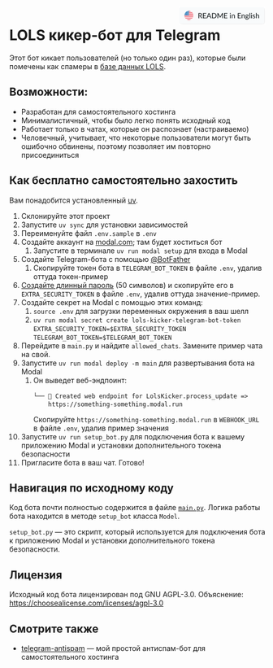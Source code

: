 <a href="./README.md">
   <img align="right" alt="README in English" src="./.github/readme-assets/readme-in-english.svg" height="36" /></a>

# LOLS кикер-бот для Telegram

Этот бот кикает пользователей (но только один раз), которые были помечены как спамеры в [базе данных LOLS](https://lols.bot/).

## Возможности:

- Разработан для самостоятельного хостинга
- Минималистичный, чтобы было легко понять исходный код
- Работает только в чатах, которые он распознает (настраиваемо)
- Человечный, учитывает, что некоторые пользователи могут быть ошибочно обвинены, поэтому позволяет им повторно присоединиться

## Как бесплатно самостоятельно захостить

Вам понадобится установленный [uv](https://github.com/astral-sh/uv).

1. Склонируйте этот проект
2. Запустите `uv sync` для установки зависимостей
3. Переименуйте файл `.env.sample` в `.env`
4. Создайте аккаунт на [modal.com](https://modal.com); там будет хоститься бот
   1. Запустите в терминале `uv run modal setup` для входа в Modal
6. Создайте Telegram-бота с помощью [@BotFather](https://t.me/BotFather)
   1. Скопируйте токен бота в `TELEGRAM_BOT_TOKEN` в файле `.env`, удалив оттуда токен-пример
7. [Создайте длинный пароль](https://bitwarden.com/password-generator/#password-generator) (50 символов) и скопируйте его в `EXTRA_SECURITY_TOKEN` в файле `.env`, удалив оттуда значение-пример.
8. Создайте секрет на Modal с помощью этих команд:
   1. `source .env` для загрузки переменных окружения в ваш шелл
   2. `uv run modal secret create lols-kicker-telegram-bot-token EXTRA_SECURITY_TOKEN=$EXTRA_SECURITY_TOKEN TELEGRAM_BOT_TOKEN=$TELEGRAM_BOT_TOKEN`
10. Перейдите в `main.py` и найдите `allowed_chats`. Замените пример чата на свой.
11. Запустите `uv run modal deploy -m main` для развертывания бота на Modal
    1. Он выведет веб-эндпоинт:
       ```
       └── 🔨 Created web endpoint for LolsKicker.process_update => 
           https://something-something.modal.run
       ```
       Скопируйте `https://something-something.modal.run` в `WEBHOOK_URL` в файле `.env`, удалив пример значения
12. Запустите `uv run setup_bot.py` для подключения бота к вашему приложению Modal и установки дополнительного токена безопасности
13. Пригласите бота в ваш чат. Готово!

## Навигация по исходному коду

Код бота почти полностью содержится в файле [`main.py`](./main.py). Логика работы бота находится в методе `setup_bot` класса `Model`.

`setup_bot.py` — это скрипт, который используется для подключения бота к приложению Modal и установки дополнительного токена безопасности.

## Лицензия

Исходный код бота лицензирован под GNU AGPL-3.0. Объяснение: https://choosealicense.com/licenses/agpl-3.0

## Смотрите также

- [telegram-antispam](https://github.com/illright/telegram-antispam) — мой простой антиспам-бот для самостоятельного хостинга
